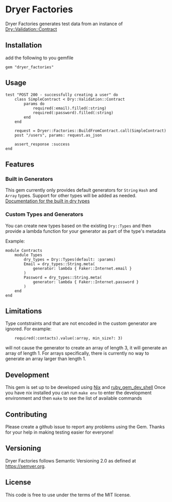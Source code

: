 
# Dryer Factories
Dryer Factories generates test data from an instance of [Dry::Validation::Contract](https://dry-rb.org/gems/dry-validation/1.10/)

## Installation
add the following to you gemfile
```
gem "dryer_factories"
```

## Usage
```
test "POST 200 - successfully creating a user" do
    class SimpleContract < Dry::Validation::Contract
        params do
            required(:email).filled(:string)
            required(:password).filled(:string)
        end
    end

    request = Dryer::Factories::BuildFromContract.call(SimpleContract)
    post "/users", params: request.as_json

    assert_response :success
end
```

## Features
### Built in Generators
This gem currently only provides default generators for `String` `Hash` and `Array` types. Support for other types will be added as needed.
[Documentation for the built in dry types](https://dry-rb.org/gems/dry-types/1.7/built-in-types/)


### Custom Types and Generators
You can create new types based on the existing `Dry::Types` and then provide
a lambda function for your generator as part of the type's metadata

Example:
```
module Contracts
    module Types
        dry_types = Dry::Types(default: :params)
        Email = dry_types::String.meta(
            generator: lambda { Faker::Internet.email }
        )
        Password = dry_types::String.meta(
            generator: lambda { Faker::Internet.password }
        )
    end
end
```

## Limitations
Type contstraints and that are not encoded in the custom generator are ignored.
For example:
```
    required(:contacts).value(:array, min_size?: 3)
```
will not cause the generator to create an array of length 3, it will generate an
array of length 1.
For arrays specifically, there is currently no way to generate an array larger
than length 1.

## Development
This gem is set up to be developed using [Nix](https://nixos.org/) and
[ruby_gem_dev_shell](https://github.com/jbernie2/ruby_gem_dev_shell)
Once you have nix installed you can run `make env` to enter the development
environment and then `make` to see the list of available commands

## Contributing
Please create a github issue to report any problems using the Gem.
Thanks for your help in making testing easier for everyone!

## Versioning
Dryer Factories follows Semantic Versioning 2.0 as defined at https://semver.org.

## License
This code is free to use under the terms of the MIT license.

